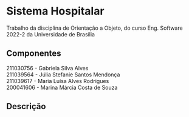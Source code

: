 # Sistema Hospitalar
Trabalho da disciplina de Orientação a Objeto, do curso Eng. Software 2022-2 da Universidade de Brasília

## Componentes
211030756 - Gabriela Silva Alves<br />
211039564 - Júlia Stefanie Santos Mendonça<br />
211039617 - Maria Luísa Alves Rodrigues<br />
200041606 - Marina Márcia Costa de Souza<br />

## Descrição

